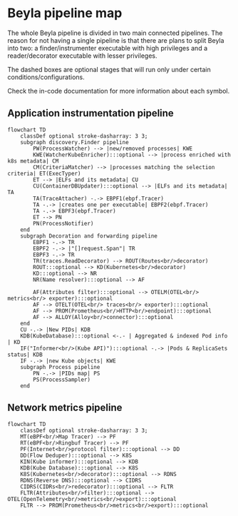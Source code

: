 # Beyla pipeline map

The whole Beyla pipeline is divided in two main connected pipelines. The reason for not having a
single pipeline is that there are plans to split Beyla into two: a finder/instrumenter executable
with high privileges and a reader/decorator executable with lesser privileges.

The dashed boxes are optional stages that will run only under certain conditions/configurations.

Check the in-code documentation for more information about each symbol.

## Application instrumentation pipeline

```mermaid
flowchart TD
    classDef optional stroke-dasharray: 3 3;
    subgraph discovery.Finder pipeline
        PW(ProcessWatcher) --> |new/removed processes| KWE
        KWE(WatcherKubeEnricher):::optional --> |process enriched with k8s metadata| CM
        CM(CriteriaMatcher) --> |processes matching the selection criteria| ET(ExecTyper)
        ET --> |ELFs and its metadata| CU
        CU(ContainerDBUpdater):::optional --> |ELFs and its metadata| TA
        TA(TraceAttacher) -.-> EBPF1(ebpf.Tracer)
        TA -.-> |creates one per executable| EBPF2(ebpf.Tracer)
        TA -.-> EBPF3(ebpf.Tracer)
        ET --> PN
        PN(ProcessNotifier)
    end
    subgraph Decoration and forwarding pipeline
        EBPF1 -.-> TR
        EBPF2 -.-> |"[]request.Span"| TR
        EBPF3 -.-> TR
        TR(traces.ReadDecorator) --> ROUT(Routes<br/>decorator)
        ROUT:::optional --> KD(Kubernetes<br/>decorator)
        KD:::optional --> NR
        NR(Name resolver):::optional --> AF
        
        AF(Attributes filter):::optional --> OTELM(OTEL<br/> metrics<br/> exporter):::optional
        AF --> OTELT(OTEL<br/> traces<br/> exporter):::optional
        AF --> PROM(Prometheus<br/>HTTP<br/>endpoint):::optional
        AF --> ALLOY(Alloy<br/>connector):::optional
    end
    CU -.-> |New PIDs| KDB
    KDB(KubeDatabase):::optional <-.- | Aggregated & indexed Pod info | KD
    IF("Informer<br/>(Kube API)"):::optional -.-> |Pods & ReplicaSets status| KDB
    IF -.-> |new Kube objects| KWE
    subgraph Process pipeline
        PN -.-> |PIDs map| PS
        PS(ProcessSampler)
    end
```

## Network metrics pipeline

```mermaid
flowchart TD
    classDef optional stroke-dasharray: 3 3;
    MT(eBPF<br/>Map Tracer) --> PF
    RT(eBPF<br/>Ringbuf Tracer) --> PF
    PF(Internet<br/>protocol filter):::optional --> DD
    DD(Flow Deduper):::optional --> K8S
    KIN(Kube informer):::optional --> KDB
    KDB(Kube Database):::optional --> K8S
    K8S(Kubernetes<br/>decorator):::optional --> RDNS
    RDNS(Reverse DNS):::optional --> CIDRS
    CIDRS(CIDRs<br/>redecorator):::optional --> FLTR
    FLTR(Attributes<br/>filter):::optional --> OTEL(OpenTelemetry<br/>metrics<br/>export):::optional
    FLTR --> PROM(Prometheus<br/>metrics<br/>export):::optional
```